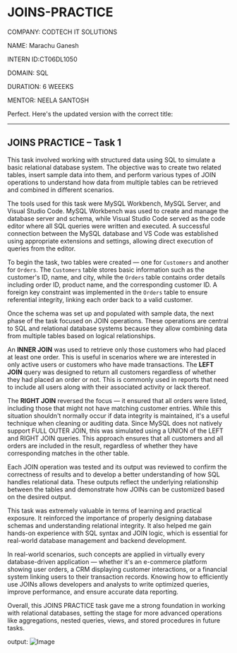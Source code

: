 # JOINS-PRACTICE

COMPANY: CODTECH IT SOLUTIONS

NAME: Marachu Ganesh

INTERN ID:CT06DL1050

DOMAIN: SQL

DURATION: 6 WEEEKS

MENTOR: NEELA SANTOSH

Perfect. Here's the updated version with the correct title:

---

## JOINS PRACTICE – Task 1

This task involved working with structured data using SQL to simulate a basic relational database system. The objective was to create two related tables, insert sample data into them, and perform various types of JOIN operations to understand how data from multiple tables can be retrieved and combined in different scenarios.

The tools used for this task were MySQL Workbench, MySQL Server, and Visual Studio Code. MySQL Workbench was used to create and manage the database server and schema, while Visual Studio Code served as the code editor where all SQL queries were written and executed. A successful connection between the MySQL database and VS Code was established using appropriate extensions and settings, allowing direct execution of queries from the editor.

To begin the task, two tables were created — one for `Customers` and another for `Orders`. The `Customers` table stores basic information such as the customer's ID, name, and city, while the `Orders` table contains order details including order ID, product name, and the corresponding customer ID. A foreign key constraint was implemented in the `Orders` table to ensure referential integrity, linking each order back to a valid customer.

Once the schema was set up and populated with sample data, the next phase of the task focused on JOIN operations. These operations are central to SQL and relational database systems because they allow combining data from multiple tables based on logical relationships.

An **INNER JOIN** was used to retrieve only those customers who had placed at least one order. This is useful in scenarios where we are interested in only active users or customers who have made transactions. The **LEFT JOIN** query was designed to return all customers regardless of whether they had placed an order or not. This is commonly used in reports that need to include all users along with their associated activity or lack thereof.

The **RIGHT JOIN** reversed the focus — it ensured that all orders were listed, including those that might not have matching customer entries. While this situation shouldn't normally occur if data integrity is maintained, it's a useful technique when cleaning or auditing data. Since MySQL does not natively support FULL OUTER JOIN, this was simulated using a UNION of the LEFT and RIGHT JOIN queries. This approach ensures that all customers and all orders are included in the result, regardless of whether they have corresponding matches in the other table.

Each JOIN operation was tested and its output was reviewed to confirm the correctness of results and to develop a better understanding of how SQL handles relational data. These outputs reflect the underlying relationship between the tables and demonstrate how JOINs can be customized based on the desired output.

This task was extremely valuable in terms of learning and practical exposure. It reinforced the importance of properly designing database schemas and understanding relational integrity. It also helped me gain hands-on experience with SQL syntax and JOIN logic, which is essential for real-world database management and backend development.

In real-world scenarios, such concepts are applied in virtually every database-driven application — whether it's an e-commerce platform showing user orders, a CRM displaying customer interactions, or a financial system linking users to their transaction records. Knowing how to efficiently use JOINs allows developers and analysts to write optimized queries, improve performance, and ensure accurate data reporting.

Overall, this JOINS PRACTICE task gave me a strong foundation in working with relational databases, setting the stage for more advanced operations like aggregations, nested queries, views, and stored procedures in future tasks.


output:
![Image](https://github.com/user-attachments/assets/49370063-2140-44b5-ba50-2238f29efdc3)[](url)

